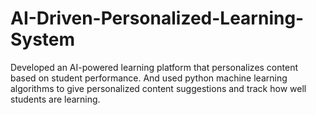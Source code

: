 # AI-Driven-Personalized-Learning-System
Developed an AI-powered learning platform that personalizes content based on student performance. And used python machine learning algorithms to give personalized content suggestions and track how well students are learning.
